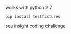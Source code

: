 works with python 2.7

	pip install testfixtures
	
see [insight coding challenge](https://github.com/InsightDataScience/coding-challenge)